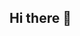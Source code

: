 ## Hi there 👋

<!--
**enoki003/enoki003** is a ✨ _special_ ✨ repository because its `README.md` (this file) appears on your GitHub profile.


Hello! I am a high school student enrolled in the Information Science Department. I have a strong interest in programming and data analysis, with a focus on learning Python. I am particularly drawn to AI and machine learning applications, and I enjoy working on personal projects and participating in competitions.

In terms of experience, I have taken on challenges such as —— and ——, putting a lot of effort into statistics and data visualization. My strength lies in understanding abstract concepts, and I aim to further develop my ability to explain them clearly.

My hobbies include music and game development, and I am working on creating a pixel-art RPG using Unity. Recently, I have been challenging myself to implement AI for "Gravity Connect Four" in Java. I also have a keen interest in photography and video editing, focusing on creating creative posts on Instagram.

My future goal is to participate in projects that use data analysis and AI to solve societal issues. Specifically, I am interested in economic analysis and regional revitalization projects us
-->
